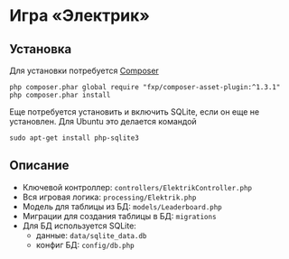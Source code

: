 Игра «Электрик»
============================


Установка
------------

Для установки потребуется [Composer](https://getcomposer.org/download/)

~~~
php composer.phar global require "fxp/composer-asset-plugin:^1.3.1"
php composer.phar install
~~~

Еще потребуется установить и включить SQLite, если он еще не установлен. Для Ubuntu это делается командой

~~~
sudo apt-get install php-sqlite3
~~~

Описание
-------
- Ключевой контроллер: `controllers/ElektrikController.php`
- Вся игровая логика: `processing/Elektrik.php`
- Модель для таблицы из БД: `models/Leaderboard.php`
- Миграции для создания таблицы в БД: `migrations`
- Для БД используется SQLite:
    - данные: `data/sqlite_data.db`
    - конфиг БД: `config/db.php`
